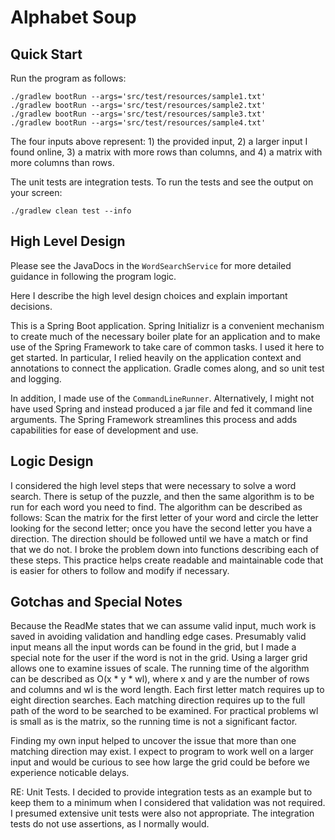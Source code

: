 # Alphabet Soup

## Quick Start

Run the program as follows:

```
./gradlew bootRun --args='src/test/resources/sample1.txt'
./gradlew bootRun --args='src/test/resources/sample2.txt'
./gradlew bootRun --args='src/test/resources/sample3.txt'
./gradlew bootRun --args='src/test/resources/sample4.txt'

```

The four inputs above represent: 1) the provided input, 2) a larger input I found online, 3) a matrix with more rows than columns, and 4)
a matrix with more columns than rows. 

The unit tests are integration tests. To run the tests and see the output on your screen:

```
./gradlew clean test --info
```

## High Level Design

Please see the JavaDocs in the `WordSearchService` for more detailed guidance in following the program logic. 

Here I describe the high level design choices and explain important decisions. 

This is a Spring Boot application. Spring Initializr is a convenient mechanism to create much of the necessary boiler plate for an application and to make use of the Spring Framework to take care of common tasks. I used it here to get started. In particular, I relied heavily on the application context and annotations to connect the application. Gradle comes along, and so unit test and logging. 

In addition, I made use of the `CommandLineRunner`. Alternatively, I might not have used Spring and instead produced a jar file and fed it command line arguments. The Spring Framework streamlines this process and adds capabilities for ease of development and use. 

## Logic Design

I considered the high level steps that were necessary to solve a word search. There is setup of the puzzle, and then the same algorithm is to be run for each word you need to find. The algorithm can be described as follows: Scan the matrix for the first letter of your word and circle the letter looking for the second letter; once you have the second letter you have a direction. The direction should be followed until we have a match or find that we do not. I broke the problem down into functions describing each of these steps. This practice helps create readable and maintainable code that is easier for others to follow and modify if necessary. 

## Gotchas and Special Notes

Because the ReadMe states that we can assume valid input, much work is saved in avoiding validation and handling edge cases. Presumably valid input means all the input words can be found in the grid, but I made a special note for the user if the word is not in the grid. Using a larger grid allows one to examine issues of scale. The running time of the algorithm can be described as O(x * y * wl), where x and y are the number of rows and columns and wl is the word length. Each first letter match requires up to eight direction searches. Each matching direction requires up to the full path of the word to be searched to be examined. For practical problems wl is small as is the matrix, so the running time is not a significant factor. 

Finding my own input helped to uncover the issue that more than one matching direction may exist. I expect to program to work well on a larger input and would be curious to see how large the grid could be before we experience noticable delays. 

RE: Unit Tests. I decided to provide integration tests as an example but to keep them to a minimum when I considered that validation was not required. I presumed extensive unit tests were also not appropriate. The integration tests do not use assertions, as I normally would.

